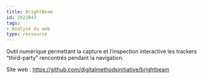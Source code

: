 ```yaml
---
title: BrightBeam
id: 2022043
tags:
- Analyse du web
type: ressource
---
```


Outil numérique permettant la capture et l’inspection interactive les trackers “third-party” rencontrés pendant la navigation.

Site web : <https://github.com/digitalmethodsinitiative/brightbeam>

